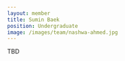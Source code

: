 ```yaml
---
layout: member
title: Sumin Baek
position: Undergraduate
image: /images/team/nashwa-ahmed.jpg
---
```


TBD
